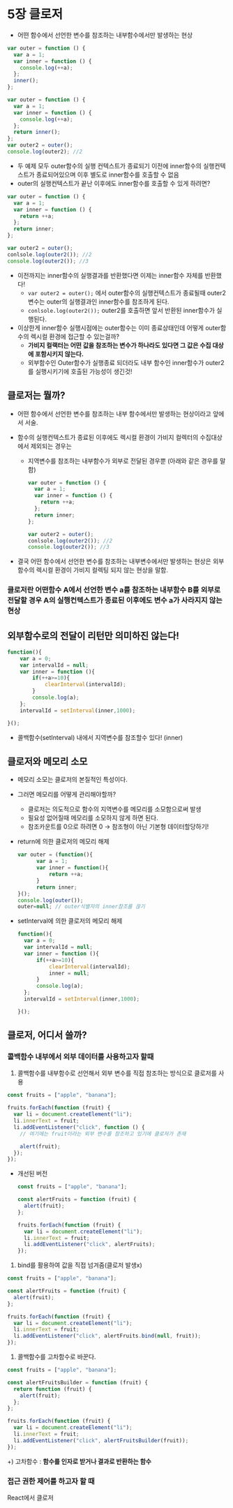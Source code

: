 # 5장 클로저

- 어떤 함수에서 선언한 변수를 참조하는 내부함수에서만 발생하는 현상

```jsx
var outer = function () {
  var a = 1;
  var inner = function () {
    console.log(++a);
  };
  inner();
};

var outer = function () {
  var a = 1;
  var inner = function () {
    console.log(++a);
  };
  return inner();
};
var outer2 = outer();
console.log(outer2); //2
```

- 두 예제 모두 outer함수의 실행 컨텍스트가 종료되기 이전에 inner함수의 실행컨텍스트가 종료되어있으며 이후 별도로 inner함수를 호출할 수 없음
- outer의 실행컨텍스트가 끝난 이후에도 inner함수를 호출할 수 있게 하려면?

```jsx
var outer = function () {
  var a = 1;
  var inner = function () {
    return ++a;
  };
  return inner;
};

var outer2 = outer();
conlsole.log(outer2()); //2
console.log(outer2()); //3
```

- 이전까지는 inner함수의 실행결과를 반환했다면 이제는 inner함수 자체를 반환했다!
  - `var outer2 = outer();` 에서 outer함수의 실행컨텍스트가 종료될때 outer2변수는 outer의 실행결과인 inner함수를 참조하게 된다.
  - `conlsole.log(outer2());` outer2를 호출하면 앞서 반환된 inner함수가 실행된다.
- 이상한게 inner함수 실행시점에는 outer함수는 이미 종료상태인데 어떻게 outer함수의 렉시컬 환경에 접근할 수 있는걸까?
  - **가비지 컬랙터는 어떤 값을 참조하는 변수가 하나라도 있다면 그 값은 수집 대상에 포함시키지 않는다.**
  - 외부함수인 Outer함수가 실행종료 되더라도 내부 함수인 inner함수가 outer2를 실행시키기에 호출된 가능성이 생긴것!

## 클로저는 뭘까?

- 어떤 함수에서 선언한 변수를 참조하는 내부 함수에서만 발생하는 현상이라고 앞에서 서술.
- 함수의 실행컨텍스트가 종료된 이후에도 렉시컬 환경이 가비지 컬렉터의 수집대상에서 제외되는 경우는

  - 지역변수를 참조하는 내부함수가 외부로 전달된 경우뿐 (아래와 같은 경우를 말함)

    ```jsx
    var outer = function () {
      var a = 1;
      var inner = function () {
        return ++a;
      };
      return inner;
    };

    var outer2 = outer();
    conlsole.log(outer2()); //2
    console.log(outer2()); //3
    ```

- 결국 어떤 함수에서 선언한 변수를 참조하는 내부변수에서만 발생하는 현상은 외부함수의 렉시컬 환경이 가비지 컬렉팅 되지 않는 현상을 말함.

### 클로저란 어떤함수 A에서 선언한 변수 a를 참조하는 내부함수 B를 외부로 전달할 경우 A의 실행컨텍스트가 종료된 이후에도 변수 a가 사라지지 않는 현상

## 외부함수로의 전달이 리턴만 의미하진 않는다!

```jsx
function(){
	var a = 0;
	var intervalId = null;
	var inner = function (){
		if(++a>=10){
			clearInterval(intervalId);
		}
		console.log(a);
	};
	intervalId = setInterval(inner,1000);

}();
```

- 콜백함수(setInterval) 내에서 지역변수를 참조할수 있다! (inner)

## 클로저와 메모리 소모

- 메모리 소모는 클로저의 본질적인 특성이다.
- 그러면 메모리를 어떻게 관리해야할까?
  - 클로저는 의도적으로 함수의 지역변수를 메모리를 소모함으로써 발생
  - 필요성 없어질때 메모리를 소모하지 않게 하면 된다.
  - 참조카운트를 0으로 하려면 0 → 참조형이 아닌 기본형 데이터할당하기!
- return에 의한 클로저의 메모리 해제

  ```jsx
  var outer = (function(){
  		var a = 1;
  		var inner = function(){
  			return ++a;
  		}
  		return inner;
  }();
  console.log(outer());
  outer=null; // outer식별자의 inner참조를 끊기

  ```

- setInterval에 의한 클로저의 메모리 해제

  ```jsx
  function(){
  	var a = 0;
  	var intervalId = null;
  	var inner = function (){
  		if(++a>=10){
  			clearInterval(intervalId);
  			inner = null;
  		}
  		console.log(a);
  	};
  	intervalId = setInterval(inner,1000);

  }();
  ```

## 클로저, 어디서 쓸까?

### 콜백함수 내부에서 외부 데이터를 사용하고자 할때

1. 콜백함수를 내부함수로 선언해서 외부 변수를 직접 참조하는 방식으로 클로저를 사용

```jsx
const fruits = ["apple", "banana"];

fruits.forEach(function (fruit) {
  var li = document.createElement("li");
  li.innerText = fruit;
  li.addEventListener("click", function () {
    // 여기에는 fruit이라는 외부 변수를 참조하고 있기에 클로저가 존재

    alert(fruit);
  });
});
```

- 개선된 버전

  ```jsx
  const fruits = ["apple", "banana"];

  const alertFruits = function (fruit) {
    alert(fruit);
  };

  fruits.forEach(function (fruit) {
    var li = document.createElement("li");
    li.innerText = fruit;
    li.addEventListener("click", alertFruits);
  });
  ```

1. bind를 활용하여 값을 직접 넘겨줌(클로저 발생x)

```jsx
const fruits = ["apple", "banana"];

const alertFruits = function (fruit) {
  alert(fruit);
};

fruits.forEach(function (fruit) {
  var li = document.createElement("li");
  li.innerText = fruit;
  li.addEventListener("click", alertFruits.bind(null, fruit));
});
```

1. 콜백함수를 고차함수로 바꾼다.

```jsx
const fruits = ["apple", "banana"];

const alertFruitsBuilder = function (fruit) {
  return function (fruit) {
    alert(fruit);
  };
};

fruits.forEach(function (fruit) {
  var li = document.createElement("li");
  li.innerText = fruit;
  li.addEventListener("click", alertFruitsBuilder(fruit));
});
```

+) 고차함수 : **함수를 인자로 받거나 결과로 반환하는 함수**

### 접근 권한 제어를 하고자 할 때

React에서 클로저
